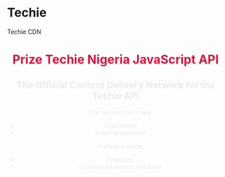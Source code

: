 # Techie
Techie CDN
<header style="text-align: center; color: #ebebeb;">
<h1 style="color: crimson;">Prize Techie Nigeria JavaScript API</h1>
<h2>The Official Content Delivery Network for the Techie API</h2>
<header>
<div>


<ul>
<p>The current Users are :</p>
<li>PrizeTechie</li><li>PrizeTechieAdmin</li>
</ul>
<ul>
<p>
Invitees include: 
<li>iykedairo</li>
 <l>michaeliyke</li>
  <l>Amarachi</li>
  <l>Favour</li>
</p>
<ul>
</div>
